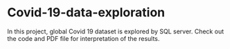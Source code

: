 # Covid-19-data-exploration
In this project, global Covid 19 dataset is explored by SQL server. Check out the code and PDF file for interpretation of the results.

